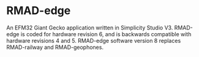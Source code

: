 # RMAD-edge
An EFM32 Giant Gecko application written in Simplicity Studio V3. RMAD-edge is coded for hardware revision 6, and is backwards compatible with hardware revisions 4 and 5. RMAD-edge software version 8 replaces RMAD-railway and RMAD-geophones.
